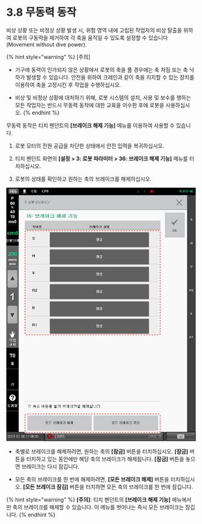 # 3.8 무동력 동작

비상 상황 또는 비정상 상황 발생 시, 위험 영역 내에 고립된 작업자의 비상 탈출을 위하여 로봇의 구동력을 제거하여 각 축을 움직일 수 있도록 설정할 수 있습니다 \(Movement without dive power\).

{% hint style="warning" %}
\[주의\]

* 기구에 동력이 인가되지 않은 상황에서 로봇의 축을 풀 경우에는 축 처짐 또는 축 낙하가 발생할 수 있습니다. 안전을 위하여 크레인과 같이 축을 지지할 수 있는 장치를 이용하여 축을 고정시킨 후 작업을 수행하십시오.

* 비상 및 비정상 상황에 대처하기 위해, 로봇 시스템의 설치, 사용 및 보수를 행하는 모든 작업자는 반드시 무동력 동작에 대한 교육을 이수한 후에 로봇을 사용하십시오.
{% endhint %}

무동력 동작은 티치 펜던트의 **\[브레이크 해제 기능\]** 메뉴를 이용하여 사용할 수 있습니다.

1. 로봇 모터의 전원 공급을 차단한 상태에서 안전 입력을 복귀하십시오.

2. 티치 펜던트 화면의 **\[설정 &gt; 3: 로봇 파라미터 &gt; 36: 브레이크 해제 기능\]** 메뉴를 터치하십시오.

3. 로봇의 상태를 확인하고 원하는 축의 브레이크를 해제하십시오.

![](../.gitbook/assets/break_release.png)

* 축별로 브레이크를 해제하려면, 원하는 축의 **\[잠금\]** 버튼을 터치하십시오. **\[잠금\]** 버튼을 터치하고 있는 동안에만 해당 축의 브레이크가 해제됩니다. **\[잠금\]** 버튼을 놓으면 브레이크는 다시 잠깁니다.

* 모든 축의 브레이크를 한 번에 해제하려면, **\[모든 브레이크 해제\]** 버튼을 터치하십시오. **\[모든 브레이크 잠김\]** 버튼을 터치하면 모든 축의 브레이크를 한 번에 잠깁니다.

{% hint style="warning" %}
**\[주의\]**: 티치 펜던트의 **\[브레이크 해제 기능\]** 메뉴에서만 축의 브레이크를 해제할 수 있습니다. 이 메뉴를 벗어나는 즉시 모든 브레이크는 잠깁니다.
{% endhint %}





